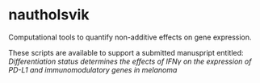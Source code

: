 # nautholsvik
Computational tools to quantify non-additive effects on gene expression.

These scripts are available to support a submitted manuspript entitled:
_Differentiation status determines the effects of IFNγ on the expression of PD-L1 and immunomodulatory genes in melanoma_
 
